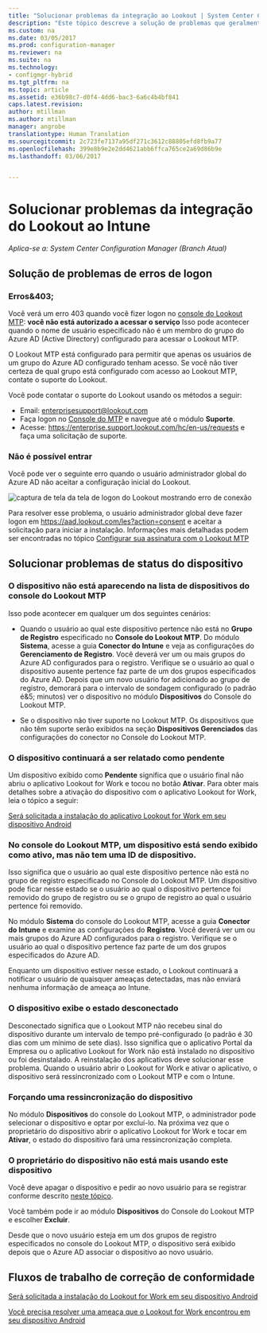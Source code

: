 ```yaml
---
title: "Solucionar problemas da integração ao Lookout | System Center Configuration Manager"
description: "Este tópico descreve a solução de problemas que geralmente ocorrem com a Integração do Lookout."
ms.custom: na
ms.date: 03/05/2017
ms.prod: configuration-manager
ms.reviewer: na
ms.suite: na
ms.technology:
- configmgr-hybrid
ms.tgt_pltfrm: na
ms.topic: article
ms.assetid: e36b98c7-d0f4-4dd6-bac3-6a6c4b4bf841
caps.latest.revision: 
author: mtillman
ms.author: mtillman
manager: angrobe
translationtype: Human Translation
ms.sourcegitcommit: 2c723fe7137a95df271c3612c88805efd8fb9a77
ms.openlocfilehash: 399e8b9e2e2dd4621abb6ffca765ce2a69d86b9e
ms.lasthandoff: 03/06/2017


---
```

# <a name="troubleshoot-lookout-integration-with-intune"></a>Solucionar problemas da integração do Lookout ao Intune

*Aplica-se a: System Center Configuration Manager (Branch Atual)*

## <a name="troubleshoot-login-errors"></a>Solução de problemas de erros de logon
### <a name="403-errors"></a>Erros&403;
Você verá um erro 403 quando você fizer logon no [console do Lookout MTP](https://aad.lookout.com): **você não está autorizado a acessar o serviço** Isso pode acontecer quando o nome de usuário especificado não é um membro do grupo do Azure AD (Active Directory) configurado para acessar o Lookout MTP.

O Lookout MTP está configurado para permitir que apenas os usuários de um grupo do Azure AD configurado tenham acesso. Se você não tiver certeza de qual grupo está configurado com acesso ao Lookout MTP, contate o suporte do Lookout.

Você pode contatar o suporte do Lookout usando os métodos a seguir:

* Email: enterprisesupport@lookout.com
* Faça logon no [Console do MTP](http://aad.lookout.com) e navegue até o módulo **Suporte**.
* Acesse: https://enterprise.support.lookout.com/hc/en-us/requests e faça uma solicitação de suporte.

### <a name="unable-to-sign-in"></a>Não é possível entrar
Você pode ver o seguinte erro quando o usuário administrador global do Azure AD não aceitar a configuração inicial do Lookout.

![captura de tela da tela de logon do Lookout mostrando erro de conexão](media/lookout-consent-not-accepted-error.png)

Para resolver esse problema, o usuário administrador global deve fazer logon em https://aad.lookout.com/les?action=consent e aceitar a solicitação para iniciar a instalação. Informações mais detalhadas podem ser encontradas no tópico [Configurar sua assinatura com o Lookout MTP](set-up-your-subscription-with-lookout.md)

## <a name="troubleshoot-device-status-issues"></a>Solucionar problemas de status do dispositivo

### <a name="device-not-showing-up-in-the-lookout-mtp-console-device-list"></a>O dispositivo não está aparecendo na lista de dispositivos do console do Lookout MTP

Isso pode acontecer em qualquer um dos seguintes cenários:
* Quando o usuário ao qual este dispositivo pertence não está no **Grupo de Registro** especificado no **Console do Lookout MTP**.  Do módulo **Sistema**, acesse a guia **Conector do Intune** e veja as configurações do **Gerenciamento de Registro**.  Você deverá ver um ou mais grupos do Azure AD configurados para o registro.  Verifique se o usuário ao qual o dispositivo ausente pertence faz parte de um dos grupos especificados do Azure AD.  Depois que um novo usuário for adicionado ao grupo de registro, demorará para o intervalo de sondagem configurado (o padrão é&5; minutos) ver o dispositivo no módulo **Dispositivos** do Console do Lookout MTP.

* Se o dispositivo não tiver suporte no Lookout MTP.  Os dispositivos que não têm suporte serão exibidos na seção **Dispositivos Gerenciados** das configurações do conector no Console do Lookout MTP.

### <a name="device-continues-to-be-reported-as-pending"></a>O dispositivo continuará a ser relatado como **pendente**

Um dispositivo exibido como **Pendente** significa que o usuário final não abriu o aplicativo Lookout for Work e tocou no botão **Ativar**. Para obter mais detalhes sobre a ativação do dispositivo com o aplicativo Lookout for Work, leia o tópico a seguir:

[Será solicitada a instalação do aplicativo Lookout for Work em seu dispositivo Android ](http://docs.microsoft.com/intune/enduser/you-are-prompted-to-install-lookout-for-work-android)

### <a name="in-the-lookout-mtp-console-a-device-is-showing-as-active-but-does-not-have-a-device-id"></a>No console do Lookout MTP, um dispositivo está sendo exibido como ativo, mas não tem uma ID de dispositivo.
Isso significa que o usuário ao qual este dispositivo pertence não está no grupo de registro especificado no Console do Lookout MTP.   Um dispositivo pode ficar nesse estado se o usuário ao qual o dispositivo pertence foi removido do grupo de registro ou se o grupo de registro ao qual o usuário pertence foi removido.

No módulo **Sistema** do console do Lookout MTP, acesse a guia **Conector do Intune** e examine as configurações do **Registro**.  Você deverá ver um ou mais grupos do Azure AD configurados para o registro.  Verifique se o usuário ao qual o dispositivo pertence faz parte de um dos grupos especificados do Azure AD.

Enquanto um dispositivo estiver nesse estado, o Lookout continuará a notificar o usuário de quaisquer ameaças detectadas, mas não enviará nenhuma informação de ameaça ao Intune.

### <a name="device-shows-disconnected-state"></a>O dispositivo exibe o estado desconectado

Desconectado significa que o Lookout MTP não recebeu sinal do dispositivo durante um intervalo de tempo pré-configurado (o padrão é 30 dias com um mínimo de sete dias). Isso significa que o aplicativo Portal da Empresa ou o aplicativo Lookout for Work não está instalado no dispositivo ou foi desinstalado. A reinstalação dos aplicativos deve solucionar esse problema. Quando o usuário abrir o Lookout for Work e ativar o aplicativo, o dispositivo será ressincronizado com o Lookout MTP e com o Intune.

### <a name="forcing-a-resync-on-the-device"></a>Forçando uma ressincronização do dispositivo
No módulo **Dispositivos** do console do Lookout MTP, o administrador pode selecionar o dispositivo e optar por excluí-lo.   Na próxima vez que o proprietário do dispositivo abrir o aplicativo Lookout for Work e tocar em **Ativar**, o estado do dispositivo fará uma ressincronização completa.

### <a name="the-owner-of-the-device-is-no-longer-using-this-device"></a>O proprietário do dispositivo não está mais usando este dispositivo
Você deve apagar o dispositivo e pedir ao novo usuário para se registrar conforme descrito [neste tópico](https://docs.microsoft.com/en-us/sccm/mdm/deploy-use/wipe-lock-reset-devices#full-wipe).


Você também pode ir ao módulo **Dispositivos** do Console do Lookout MTP e escolher **Excluir**.

Desde que o novo usuário esteja em um dos grupos de registro especificados no console do Lookout MTP, o dispositivo será exibido depois que o Azure AD associar o dispositivo ao novo usuário.

## <a name="compliance-remediation-workflows"></a>Fluxos de trabalho de correção de conformidade
[Será solicitada a instalação do Lookout for Work em seu dispositivo Android]( http://docs.microsoft.com/intune/enduser/you-are-prompted-to-install-lookout-for-work-android)

[Você precisa resolver uma ameaça que o Lookout for Work encontrou em seu dispositivo Android ](http://docs.microsoft.com/intune/enduser/you-need-to-resolve-a-threat-found-by-lookout-for-work-android)

